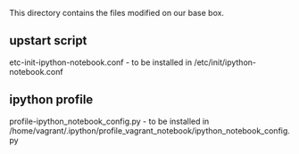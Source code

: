 This directory contains the files modified on our base box.

## upstart script
   etc-init-ipython-notebook.conf - to be installed in /etc/init/ipython-notebook.conf
  
## ipython profile
   profile-ipython_notebook_config.py - to be installed in /home/vagrant/.ipython/profile_vagrant_notebook/ipython_notebook_config.py